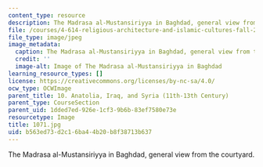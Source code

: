 ```yaml
---
content_type: resource
description: The Madrasa al-Mustansiriyya in Baghdad, general view from the courtyard.
file: /courses/4-614-religious-architecture-and-islamic-cultures-fall-2002/b563ed73d2c16ba44b20b8f38713b637_1071.jpg
file_type: image/jpeg
image_metadata:
  caption: The Madrasa al-Mustansiriyya in Baghdad, general view from the courtyard.
  credit: ''
  image-alt: Image of The Madrasa al-Mustansiriyya in Baghdad
learning_resource_types: []
license: https://creativecommons.org/licenses/by-nc-sa/4.0/
ocw_type: OCWImage
parent_title: 10. Anatolia, Iraq, and Syria (11th-13th Century)
parent_type: CourseSection
parent_uid: 1dded7ed-926e-1cf3-9b6b-83ef7580e73e
resourcetype: Image
title: 1071.jpg
uid: b563ed73-d2c1-6ba4-4b20-b8f38713b637
---
```

The Madrasa al-Mustansiriyya in Baghdad, general view from the courtyard.